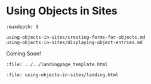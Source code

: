 # Using Objects in Sites

```{toctree}
:maxdepth: 3

using-objects-in-sites/creating-forms-for-objects.md
using-objects-in-sites/displaying-object-entries.md
```

Coming Soon!

```{raw} html
:file: ../../landingpage_template.html
```

```{raw} html
:file: using-objects-in-sites/landing.html
```
